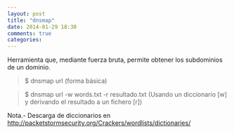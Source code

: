 ```yaml
---
layout: post
title: "dnsmap"
date: 2014-01-29 18:30
comments: true
categories: 
---
```

Herramienta que, mediante fuerza bruta, permite obtener los subdominios de un dominio. 

>$ dnsmap url (forma básica) 

>$ dnsmap url -w words.txt -r resultado.txt (Usando un diccionario [w] y derivando el resultado a un fichero [r])

Nota.- Descarga de diccionarios en <http://packetstormsecurity.org/Crackers/wordlists/dictionaries/>

